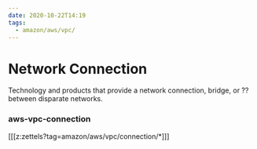 ```yaml
---
date: 2020-10-22T14:19
tags:
  - amazon/aws/vpc/
---
```


# Network Connection


Technology and products that provide a network connection, bridge, or ?? between
disparate networks.


### aws-vpc-connection

[[[z:zettels?tag=amazon/aws/vpc/connection/*]]]